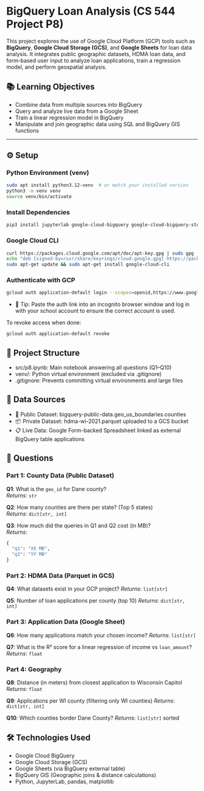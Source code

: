 # BigQuery Loan Analysis (CS 544 Project P8)

This project explores the use of Google Cloud Platform (GCP) tools such as **BigQuery**, **Google Cloud Storage (GCS)**, and **Google Sheets** for loan data analysis. It integrates public geographic datasets, HDMA loan data, and form-based user input to analyze loan applications, train a regression model, and perform geospatial analysis.

## 📚 Learning Objectives

- Combine data from multiple sources into BigQuery
- Query and analyze live data from a Google Sheet
- Train a linear regression model in BigQuery
- Manipulate and join geographic data using SQL and BigQuery GIS functions

---

## ⚙️ Setup

### Python Environment (venv)

```bash
sudo apt install python3.12-venv  # or match your installed version
python3 -m venv venv
source venv/bin/activate
```
### Install Dependencies

```bash
pip3 install jupyterlab google-cloud-bigquery google-cloud-bigquery-storage pyarrow tqdm ipywidgets pandas matplotlib db-dtypes pandas-gbq
```
### Google Cloud CLI


```bash
curl https://packages.cloud.google.com/apt/doc/apt-key.gpg | sudo gpg --dearmor -o /usr/share/keyrings/cloud.google.gpg
echo "deb [signed-by=/usr/share/keyrings/cloud.google.gpg] https://packages.cloud.google.com/apt cloud-sdk main" | sudo tee -a /etc/apt/sources.list.d/google-cloud-sdk.list
sudo apt-get update && sudo apt-get install google-cloud-cli
```

### Authenticate with GCP

```bash
gcloud auth application-default login --scopes=openid,https://www.googleapis.com/auth/cloud-platform,https://www.googleapis.com/auth/drive.readonly
```
- 🔐 Tip: Paste the auth link into an incognito browser window and log in with your school account to ensure the correct account is used.

To revoke access when done:
```bash
gcloud auth application-default revoke
```

## 🧱 Project Structure

- src/p8.ipynb: Main notebook answering all questions (Q1–Q10)
- venv/: Python virtual environment (excluded via .gitignore)
- .gitignore: Prevents committing virtual environments and large files

## 📁 Data Sources

- 📍 Public Dataset: bigquery-public-data.geo_us_boundaries.counties
- 📦 Private Dataset: hdma-wi-2021.parquet uploaded to a GCS bucket
- 📋 Live Data: Google Form-backed Spreadsheet linked as external BigQuery table applications

## 📌 Questions

### Part 1: County Data (Public Dataset)

**Q1**: What is the `geo_id` for Dane county?  
_Returns_: `str`

**Q2**: How many counties are there per state? (Top 5 states)  
_Returns_: `dict[str, int]`

**Q3**: How much did the queries in Q1 and Q2 cost (in MB)?  
_Returns_:

```python
{
  "q1": "XX MB",
  "q2": "YY MB"
}
```

### Part 2: HDMA Data (Parquet in GCS)

**Q4**: What datasets exist in your GCP project? 
_Returns_: `list[str]`

**Q5**: Number of loan applications per county (top 10)
_Returns_: `dict[str, int]`

### Part 3: Application Data (Google Sheet)

**Q6**: How many applications match your chosen income?
_Returns_: `list[str]`

**Q7**: What is the R² score for a linear regression of income vs `loan_amount`?
_Returns_: `float`

### Part 4: Geography

**Q8**: Distance (in meters) from closest application to Wisconsin Capitol
_Returns_: `float`

**Q9**: Applications per WI county (filtering only WI counties)
_Returns_: `dict[str, int]`

**Q10**: Which counties border Dane County?
_Returns_: `list[str]` sorted


## 🛠️ Technologies Used

- Google Cloud BigQuery
- Google Cloud Storage (GCS)
- Google Sheets (via BigQuery external table)
- BigQuery GIS (Geographic joins & distance calculations)
- Python, JupyterLab, pandas, matplotlib









